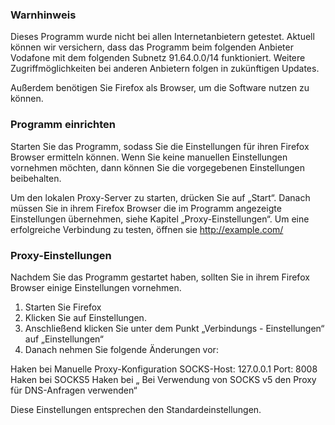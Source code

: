 ### Warnhinweis

Dieses Programm wurde nicht bei allen Internetanbietern getestet. Aktuell können wir versichern, dass das Programm beim folgenden Anbieter Vodafone mit dem folgenden Subnetz 91.64.0.0/14 funktioniert. Weitere Zugriffmöglichkeiten bei anderen Anbietern folgen in zukünftigen Updates.

Außerdem benötigen Sie Firefox als Browser, um die Software nutzen zu können. 

### Programm einrichten

Starten Sie das Programm, sodass Sie die Einstellungen für ihren Firefox Browser ermitteln können. Wenn Sie keine manuellen Einstellungen vornehmen möchten, dann können Sie die vorgegebenen Einstellungen beibehalten.

Um den lokalen Proxy-Server zu starten, drücken Sie auf „Start“. Danach müssen Sie in ihrem Firefox Browser die im Programm angezeigte Einstellungen übernehmen, siehe Kapitel „Proxy-Einstellungen“.
Um eine erfolgreiche Verbindung zu testen, öffnen sie http://example.com/

### Proxy-Einstellungen

Nachdem Sie das Programm gestartet haben, sollten Sie in ihrem Firefox Browser einige Einstellungen vornehmen.
1. Starten Sie Firefox
2. Klicken Sie auf Einstellungen.
3. Anschließend klicken Sie unter dem Punkt „Verbindungs - Einstellungen“ auf „Einstellungen“
4. Danach nehmen Sie folgende Änderungen vor:


	
Haken bei Manuelle Proxy-Konfiguration
	SOCKS-Host: 127.0.0.1
	Port: 8008
	Haken bei SOCKS5
	Haken bei „ Bei Verwendung von SOCKS v5 den Proxy für DNS-Anfragen verwenden“



Diese Einstellungen entsprechen den Standardeinstellungen.
